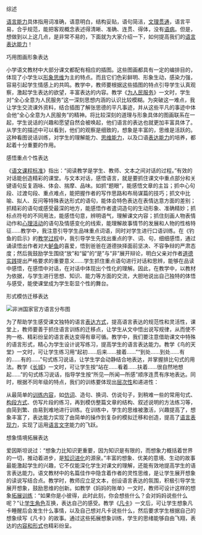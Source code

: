 综述

[语言能力](https://baike.baidu.com/item/%E8%AF%AD%E8%A8%80%E8%83%BD%E5%8A%9B/5045088?fromModule=lemma_inlink)具体指用词准确，语意明白，结构妥贴，语句简洁，[文理贯通](https://baike.baidu.com/item/%E6%96%87%E7%90%86%E8%B4%AF%E9%80%9A/10187405?fromModule=lemma_inlink)，语言平易，合乎规范，能把客观概念表述得清晰、准确、连贯、得体，没有[语病](https://baike.baidu.com/item/%E8%AF%AD%E7%97%85/9623688?fromModule=lemma_inlink)。但是，想做到以上这几点，是非常不易的，下面就为大家介绍一下，如何提高我们的[语言表达能力](https://baike.baidu.com/item/%E8%AF%AD%E8%A8%80%E8%A1%A8%E8%BE%BE%E8%83%BD%E5%8A%9B/7542450?fromModule=lemma_inlink)！

巧用图画形象表达

小学语文教材中大部分课文都配有相应的插图。这些图画都具有一定的编排目的，体现了小学生以[形象思维](https://baike.baidu.com/item/%E5%BD%A2%E8%B1%A1%E6%80%9D%E7%BB%B4/7417887?fromModule=lemma_inlink)为主的特点。而且它们色彩鲜明、形象生动，感染力强，容易引起学生情感上的共鸣。教学中，教师要根据这些插图的特点引导学生认真观察，激起学生表达的欲望，丰富表达的内容。教学《[为人民服务](https://baike.baidu.com/item/%E4%B8%BA%E4%BA%BA%E6%B0%91%E6%9C%8D%E5%8A%A1/40335?fromModule=lemma_inlink)》一文时，学生对“全心全意为人民服务”这一深刻思想内涵的认识比较模糊。为突破这一难点，我让学生交流课外资料，结合插图了解张思德的平凡事迹，并从这些平凡的事迹中体会他“全心全意为人民服务”的精神。将比较深刻的道理与形象具体的图画联系在一起，学生说话的兴趣和愿望自然会被唤起，他们语言的表达也就更加丰富具体了。从学生的描述中可以看到，他们的观察是细致的，想象是丰富的，思维是活跃的。这种看图说话训练，对学生的理解能力、[思维能力](https://baike.baidu.com/item/%E6%80%9D%E7%BB%B4%E8%83%BD%E5%8A%9B/1859428?fromModule=lemma_inlink)，以及口语[表达能力](https://baike.baidu.com/item/%E8%A1%A8%E8%BE%BE%E8%83%BD%E5%8A%9B/2942500?fromModule=lemma_inlink)的培养，都起着十分重要的作用。

感悟重点个性表达

《[语文课程标准](https://baike.baidu.com/item/%E8%AF%AD%E6%96%87%E8%AF%BE%E7%A8%8B%E6%A0%87%E5%87%86/1835436?fromModule=lemma_inlink)》指出：“阅读教学是学生、教师、文本之间对话的过程。”有效的对话能创造精彩的课堂。与文本对话，感悟语言，就是要抓住课文中重点部分和关键语句反复涵咏、体会、揣摩、品味。如抓“题眼”，能感悟文章的主旨；抓中心句段、过渡句段、重点难点，能把握作者的写作思路和布局谋篇的技巧；抓文中比喻、拟人、反问等特殊表达形式的语句，能体会特色表达在表情达意方面的差别；抓精彩的语句或感受最深的地方，能感悟作者遣词造句的生动形象、准确精妙；抓标点符号的不同用法，能感悟句意，辨明语气，理解课文内容；抓住刻画人物表情动作和[心理活动](https://baike.baidu.com/item/%E5%BF%83%E7%90%86%E6%B4%BB%E5%8A%A8/2160998?fromModule=lemma_inlink)的语句及情感变化的线索，能理解故事情节的发展和人物的性格特征……教学中，我注意引导学生品味重点词语，同时对学生进行口语训练。在《钓鱼的启示》的[教学过程](https://baike.baidu.com/item/%E6%95%99%E5%AD%A6%E8%BF%87%E7%A8%8B/5708103?fromModule=lemma_inlink)中，我引导学生先找出重点的字、词、句，细细感悟，通过诵读悟出作者对大[鲈鱼](https://baike.baidu.com/item/%E9%B2%88%E9%B1%BC/66871?fromModule=lemma_inlink)的喜爱，悟到爸爸在道德抉择面前坚决、不容争辩的严肃态度；然后我鼓励学生围绕“放”和“留”的“是”与“非”展开辩论，明白父亲对作者[道德实践](https://baike.baidu.com/item/%E9%81%93%E5%BE%B7%E5%AE%9E%E8%B7%B5/123180?fromModule=lemma_inlink)提出严格要求的重要意义……学生抓住重点语句进行对话和思辨，能够在品读中感悟，在感悟中对话，在对话中体现出个性化的理解。因此，在教学中，以教材为依据，与学生进行思想、知识、能力等方面的交流，大胆地说出自己独特的体悟与感受，能使课堂成为学生彰显个性的舞台。

形式模仿迁移表达

[![](https://bkimg.cdn.bcebos.com/pic/f392492c06e255de8a1399d5?x-bce-process=image/format,f_auto/resize,m_lfit,limit_1,h_473)](https://baike.baidu.com/pic/%E8%AF%AD%E8%A8%80/72744/0/f392492c06e255de8a1399d5?fr=lemma&fromModule=lemma_content-image "非洲国家官方语言分布图")非洲国家官方语言分布图

为了帮助学生感受课文独特的语言[表达方式](https://baike.baidu.com/item/%E8%A1%A8%E8%BE%BE%E6%96%B9%E5%BC%8F/516081?fromModule=lemma_inlink)，提高语言表达的规范性和灵活性，课堂上，教师要善于抓住语言训练的迁移点，让学生从文中悟出说写规律，从而使不拘一格、精彩纷呈的语言表达变得有章可循。教学中，我们要注意借助课文中特殊的语言形式，精心为学生设计说写练习，提高学生的语言表达能力。教学《鸟的天堂》一文时，可让学生练习用“起初……后来……接着……”“到处……到处……有的……有的……”句式练习说话，让学生学会动静结合地表达，并掌握排比句式的用法。教学《[长城](https://baike.baidu.com/item/%E9%95%BF%E5%9F%8E/14251?fromModule=lemma_inlink)》一文时，可让学生按“站在……看着……扶着……很自然地想起……”的句式练习说话，指导学生按“所见—所闻—所感”顺序连贯有序地表达。同时，根据不同年级的特点，我们的训练要体现出[层次性](https://baike.baidu.com/item/%E5%B1%82%E6%AC%A1%E6%80%A7/53942177?fromModule=lemma_inlink)和递进性：

从最简单的[训练内容](https://baike.baidu.com/item/%E8%AE%AD%E7%BB%83%E5%86%85%E5%AE%B9/22994185?fromModule=lemma_inlink)，如[仿词](https://baike.baidu.com/item/%E4%BB%BF%E8%AF%8D/5688517?fromModule=lemma_inlink)、造句、换词、仿说句子，到稍难一些的常用句式、[构段方式](https://baike.baidu.com/item/%E6%9E%84%E6%AE%B5%E6%96%B9%E5%BC%8F/6785568?fromModule=lemma_inlink)、仿写片段的练习，再到模仿整篇文章的结构、叙述说明的方法练习等，由简到繁、由易到难地进行训练。在训练中，学生的思维被激活，兴趣提高了，想象丰富了，表达能力实现了由简单的操作到复杂的模拟迁移和创造，提高了[语言表现力](https://baike.baidu.com/item/%E8%AF%AD%E8%A8%80%E8%A1%A8%E7%8E%B0%E5%8A%9B/2983616?fromModule=lemma_inlink)，实现了运用[语言文字](https://baike.baidu.com/item/%E8%AF%AD%E8%A8%80%E6%96%87%E5%AD%97/7463025?fromModule=lemma_inlink)能力的飞跃。

想象情境拓展表达

爱因斯坦说过：“想象力比知识更重要，因为知识是有限的，而想象力概括着世界的一切，推动着进步，是[知识进化](https://baike.baidu.com/item/%E7%9F%A5%E8%AF%86%E8%BF%9B%E5%8C%96/2105702?fromModule=lemma_inlink)的源泉。”丰富的想象、优美的意境、生动的故事最能激起学生的兴趣，它不仅能深化学生对课文的理解，还能有效地提高学生的语言表达能力。语文教材中的名篇佳作中隐含着作者的灵性思维，是让学生展开想象的读说写结合点。教学时，教师应立足文本，创设语言表达的氛围，积极引导学生展开想象，鼓励思维的创新。如教学《妈妈的账单》一文时，教师可设计这样的想象[拓展训练](https://baike.baidu.com/item/%E6%8B%93%E5%B1%95%E8%AE%AD%E7%BB%83/696?fromModule=lemma_inlink)：“如果你是小彼得，此时此刻，你会想些什么？会对妈妈说些什么呢？”让[学生角色](https://baike.baidu.com/item/%E5%AD%A6%E7%94%9F%E8%A7%92%E8%89%B2/55171955?fromModule=lemma_inlink)互换，表达自己的感受。教学《[凡卡](https://baike.baidu.com/item/%E5%87%A1%E5%8D%A1/2289789?fromModule=lemma_inlink)》一文后，可让学生想象凡卡睡醒后会发生什么事情，以及自己想对凡卡说些什么，然后要求学生根据自己的想象续写《凡卡》的故事。通过这些拓展想象训练，学生的思绪能够自由飞翔，表达的[内容和形式](https://baike.baidu.com/item/%E5%86%85%E5%AE%B9%E5%92%8C%E5%BD%A2%E5%BC%8F/22630811?fromModule=lemma_inlink)也精彩纷呈。
